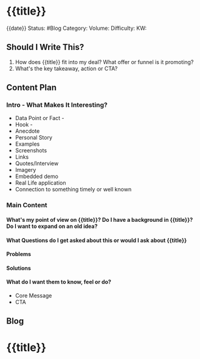 # {{title}} 
{{date}} 
Status: #Blog 
Category: 
Volume: 
Difficulty: 
KW: 
## Should I Write This? 
1. How does {{title}} fit into my deal? What offer or funnel is it promoting? 
2. What's the key takeaway, action or CTA? 
## Content Plan 
### Intro - What Makes It Interesting? 
- Data Point or Fact -
- Hook -
- Anecdote 
- Personal Story 
- Examples 
- Screenshots 
- Links 
- Quotes/Interview 
- Imagery 
- Embedded demo 
- Real Life application 
- Connection to something timely or well known 
### Main Content 
#### What's my point of view on {{title}}? Do I have a background in {{title}}? Do I want to expand on an old idea? 
#### What Questions do I get asked about this or would I ask about {{title}} 
#### Problems 
#### Solutions 
#### What do I want them to know, feel or do? 
- Core Message 
- CTA 
## Blog 
# {{title}}